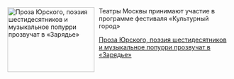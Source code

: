<!--2025-08-17 17:45:20-->
<div class="yb">
  <div class="rss kino_teatr"><a href="https://www.kino-teatr.ru/teatr/news/y2025/8-17/38681/" title="Проза Юрского, поэзия шестидесятников и музыкальное попурри прозвучат в «Зарядье»"><img src="https://www.kino-teatr.ru/news/1/8/38681/poster.jpg" width="196" height="147" align="left" hspace="5" style="margin: 0px 10px 0px 5px" alt="Проза Юрского, поэзия шестидесятников и музыкальное попурри прозвучат в «Зарядье»"/></a>Театры Москвы принимают участие в программе фестиваля «Культурный город» <p class="titl"><a href="https://www.kino-teatr.ru/teatr/news/y2025/8-17/38681/">Проза Юрского, поэзия шестидесятников и музыкальное попурри прозвучат в «Зарядье»</a></p></div>
</div>
